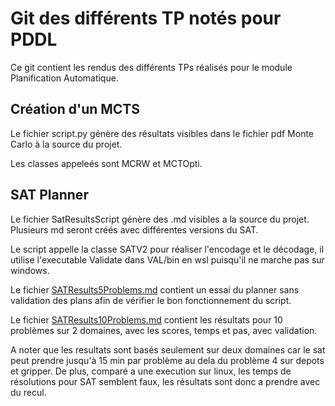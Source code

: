 # Git des différents TP notés pour PDDL

Ce git contient les rendus des différents TPs réalisés pour le module Planification Automatique.

## Création d'un MCTS

Le fichier script.py génère des résultats visibles dans le fichier pdf Monte Carlo à la source du projet.

Les classes appeleés sont MCRW et MCTOpti.

## SAT Planner

Le fichier SatResultsScript génère des .md visibles a la source du projet.
Plusieurs md seront créés avec différentes versions du SAT. 

Le script appelle la classe SATV2 pour réaliser l'encodage et le décodage, il utilise l'executable Validate dans VAL/bin en wsl puisqu'il ne marche pas sur windows.

Le fichier [SATResults5Problems.md](https://github.com/Cybermiam/PDDL4J-M2-IC/blob/main/SATResults5Problems.md) contient un essai du planner sans validation des plans afin de vérifier le bon fonctionnement du script.

Le fichier [SATResults10Problems.md](https://github.com/Cybermiam/PDDL4J-M2-IC/blob/main/SATResults5Problems.md) contient les résultats pour 10 problèmes sur 2 domaines, avec les scores, temps et pas, avec validation.

A noter que les resultats sont basés seulement sur deux domaines car le sat peut prendre jusqu'à 15 min par problème au dela du problème 4 sur depots et gripper. De plus, comparé a une execution sur linux, les temps de résolutions pour SAT semblent
faux, les résultats sont donc a prendre avec du recul.
